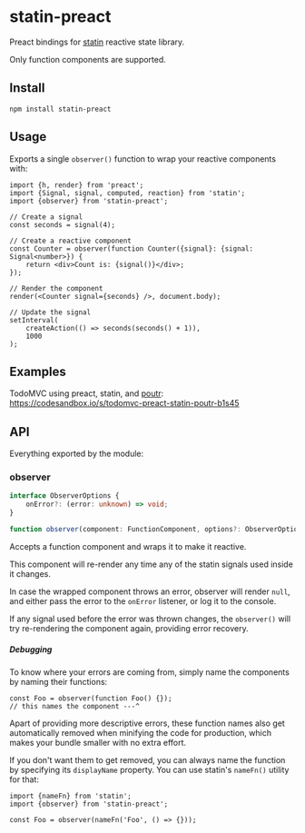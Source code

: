 # statin-preact

Preact bindings for [statin](https://github.com/tomasklaen/statin) reactive state library.

Only function components are supported.

## Install

```
npm install statin-preact
```

## Usage

Exports a single `observer()` function to wrap your reactive components with:

```tsx
import {h, render} from 'preact';
import {Signal, signal, computed, reaction} from 'statin';
import {observer} from 'statin-preact';

// Create a signal
const seconds = signal(4);

// Create a reactive component
const Counter = observer(function Counter({signal}: {signal: Signal<number>}) {
	return <div>Count is: {signal()}</div>;
});

// Render the component
render(<Counter signal={seconds} />, document.body);

// Update the signal
setInterval(
	createAction(() => seconds(seconds() + 1)),
	1000
);
```

## Examples

TodoMVC using preact, statin, and [poutr](https://github.com/tomasklaen/poutr): https://codesandbox.io/s/todomvc-preact-statin-poutr-b1s45

## API

Everything exported by the module:

### observer

```ts
interface ObserverOptions {
	onError?: (error: unknown) => void;
}

function observer(component: FunctionComponent, options?: ObserverOptions): FunctionComponent;
```

Accepts a function component and wraps it to make it reactive.

This component will re-render any time any of the statin signals used inside it changes.

In case the wrapped component throws an error, observer will render `null`, and either pass the error to the `onError` listener, or log it to the console.

If any signal used before the error was thrown changes, the `observer()` will try re-rendering the component again, providing error recovery.

##### Debugging

To know where your errors are coming from, simply name the components by naming their functions:

```tsx
const Foo = observer(function Foo() {});
// this names the component ---^
```

Apart of providing more descriptive errors, these function names also get automatically removed when minifying the code for production, which makes your bundle smaller with no extra effort.

If you don't want them to get removed, you can always name the function by specifying its `displayName` property. You can use statin's `nameFn()` utility for that:

```tsx
import {nameFn} from 'statin';
import {observer} from 'statin-preact';

const Foo = observer(nameFn('Foo', () => {}));
```
